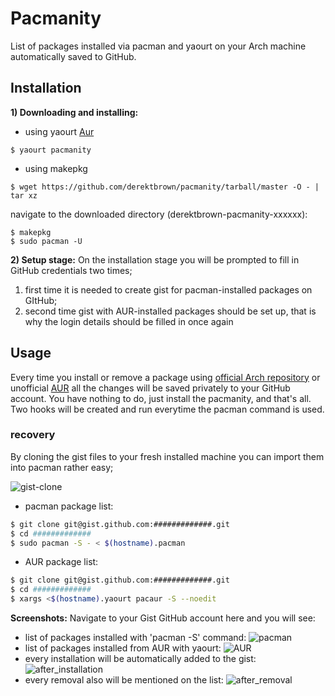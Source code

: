 # Pacmanity
List of packages installed via pacman and yaourt on your Arch machine automatically saved to GitHub.

## Installation

**1) Downloading and installing:**

- using yaourt [Aur](https://aur.archlinux.org/packages/pacmanity/)
```
$ yaourt pacmanity
```
- using makepkg
```
$ wget https://github.com/derektbrown/pacmanity/tarball/master -O - | tar xz
```

navigate to the downloaded directory (derektbrown-pacmanity-xxxxxx):

```
$ makepkg
$ sudo pacman -U
```

**2) Setup stage:**
On the installation stage you will be prompted to fill in GitHub credentials two times;
1) first time it is needed to create gist for pacman-installed packages on GItHub;
2) second time gist with AUR-installed packages should be set up, that is why the login details should be filled in once again


## Usage

Every time you install or remove a package using [official Arch repository](https://www.archlinux.org/packages/) or unofficial [AUR](https://aur.archlinux.org/) all the changes will be saved privately to your GitHub account.
You have nothing to do, just install the pacmanity, and that's all.
Two hooks will be created and run everytime the pacman command is used.

### recovery

By cloning the gist files to your fresh installed machine you can import them into pacman rather easy;

![gist-clone](https://image.prntscr.com/image/ObTqDXicRk6a9h7alSIVMw.png)

* pacman package list:

```bash
$ git clone git@gist.github.com:#############.git
$ cd #############
$ sudo pacman -S - < $(hostname).pacman
```

* AUR package list:

```bash
$ git clone git@gist.github.com:#############.git
$ cd #############
$ xargs <$(hostname).yaourt pacaur -S --noedit
```

**Screenshots:**
Navigate to your Gist GitHub account here and you will see:
- list of packages installed with 'pacman -S' command:
![pacman](http://image.prntscr.com/image/cf15521e7b794acdb37b2a8bc5e4455c.png)
- list of packages installed from AUR with yaourt:
![AUR](http://image.prntscr.com/image/d5bb89e7020d4b18a236d94adf3eb32f.png)
- every installation will be automatically added to the gist:
![after_installation](http://image.prntscr.com/image/65eeb152529e4b1dbab78de777074679.png)
- every removal also will be mentioned on the list:
![after_removal](http://image.prntscr.com/image/3d945ff4d17e460a99dd1382cfb8689d.png)

